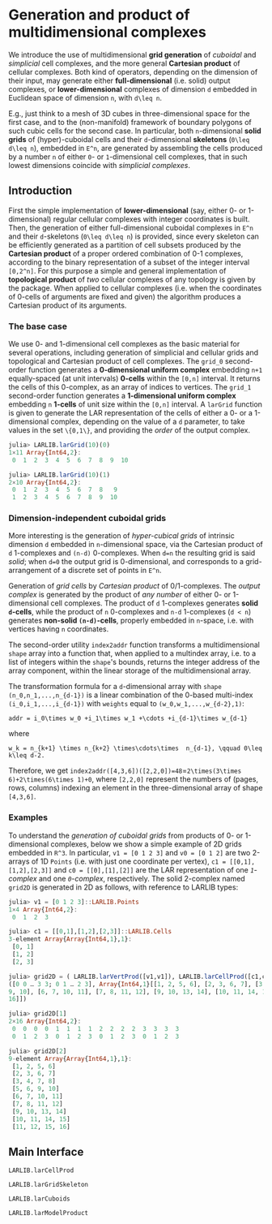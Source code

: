 #  Generation and product of multidimensional complexes

We introduce the use of multidimensional **grid generation** of *cuboidal* and *simplicial* cell complexes, and the more general **Cartesian product** of cellular complexes. Both kind of operators, depending on the dimension of their input, may generate either **full-dimensional** (i.e. solid) output complexes, or **lower-dimensional** complexes of dimension ``d`` embedded in Euclidean space of dimension ``n``, with ``d\leq n``.  

E.g., just think to a mesh of 3D cubes in three-dimensional space for the first case, and to the (non-manifold) framework of boundary polygons of such cubic cells for the second case.
In particular,  both ``n``-dimensional **solid grids** of (hyper)-cuboidal cells and their  ``d``-dimensional **skeletons** (``0\leq d\leq n``), embedded in ``E^n``, are generated by assembling the cells produced by a number ``n`` of either ``0``- or ``1``-dimensional cell complexes, that in such lowest dimensions coincide with *simplicial complexes*. 


## Introduction

First the simple implementation of **lower-dimensional** (say, either 0- or 1-dimensional) regular cellular complexes with integer coordinates is built. Then, the generation of either full-dimensional cuboidal complexes in ``E^n`` and  their ``d``-skeletons (``0\leq d\leq n``) is provided, since every skeleton can be efficiently generated as a partition of cell subsets produced by the **Cartesian product** of a proper ordered combination of 0-1 complexes, according to the binary representation of a subset of the integer interval ``[0,2^n]``. For this purpose a simple and general implementation of **topological product** of *two* cellular complexes of any topology is given by the package. When applied to cellular complexes (i.e. when the coordinates of 0-cells of arguments are fixed and given) the algorithm produces a Cartesian product of its arguments.


### The base case

We use 0- and 1-dimensional cell complexes as the basic material for several operations, including generation of simplicial and cellular grids and topological and Cartesian product of cell complexes. 
The `grid_0` second-order function generates a **0-dimensional uniform complex** embedding ``n+1`` equally-spaced (at unit intervals) **0-cells** within the ``[0,n]`` interval. It returns the cells of this 0-complex, as an array of indices to vertices. The `grid_1` second-order function generates a **1-dimensional uniform complex** embedding ``n``  **1-cells** of unit size within the ``[0,n]`` interval.
A `larGrid` function is given to generate the LAR representation of the cells of either a 0- or a 1-dimensional complex, depending on the value of a `d` parameter, to take values in the set ``\{0,1\}``, and providing the *order* of the output complex.

```julia
julia> LARLIB.larGrid(10)(0)
1×11 Array{Int64,2}:
 0  1  2  3  4  5  6  7  8  9  10

julia> LARLIB.larGrid(10)(1)
2×10 Array{Int64,2}:
 0  1  2  3  4  5  6  7  8   9
 1  2  3  4  5  6  7  8  9  10
```

### Dimension-independent cuboidal grids

More interesting is the generation of *hyper-cubical grids* of intrinsic dimension ``d`` embedded in ``n``-dimensional space, via the Cartesian product of ``d`` 1-complexes and ``(n-d)`` 0-complexes. When ``d=n`` the resulting grid is said *solid*; when ``d=0`` the output grid is 0-dimensional, and corresponds to a grid-arrangement of a discrete set of points in ``E^n``.

Generation of *grid cells* by *Cartesian product* of 0/1-complexes.
The *output complex* is generated by the product of *any number* of either 0- or 1-dimensional cell complexes. The product of ``d`` 1-complexes generates **solid ``d``-cells**, while the product of ``n`` 0-complexes and ``n-d`` 1-complexes (``d < n``) generates **non-solid ``(n-d)``-cells**, properly embedded in ``n``-space, i.e. with vertices having ``n`` coordinates.

The second-order utility `index2addr` function transforms a multidimensional `shape` array into a function that, when applied to a multindex array, i.e. to a list of integers within the `shape`'s bounds, returns the integer address of the array component, within the linear storage of the multidimensional array.

The transformation formula for a ``d``-dimensional array with `shape` ``(n_0,n_1,...,n_{d-1})`` is a linear combination of the 0-based multi-index ``(i_0,i_1,...,i_{d-1})`` with `weights` equal to ``(w_0,w_1,...,w_{d-2},1)``:

``
addr = i_0\times w_0 +i_1\times w_1 +\cdots +i_{d-1}\times w_{d-1}
``

where 

``
w_k = n_{k+1} \times n_{k+2} \times\cdots\times  n_{d-1}, \qquad 0\leq k\leq d-2.
``

Therefore, we get `index2addr([4,3,6])([2,2,0])=48`=``2\times(3\times 6)+2\times(6\times 1)+0``, where `[2,2,0]` represent the numbers of (pages, rows, columns) indexing an element in the three-dimensional array of shape `[4,3,6]`.

### Examples

To understand the *generation of cuboidal grids* from products of 0- or 1-dimensional complexes, below we show a simple example of 2D grids embedded in ``R^3``.
In particular, `v1 = [0 1 2 3]` and `v0 = [0 1 2]` are two 2-arrays of 1D `Points` (i.e. with just one coordinate per vertex), `c1 = [[0,1],[1,2],[2,3]]` and `c0 = [[0],[1],[2]]` are the LAR representation of one *``1``-complex* and one *``0``-complex*, respectively. The solid 2-complex named `grid2D` is generated in 2D as follows, with reference to LARLIB types:

```julia
julia> v1 = [0 1 2 3]::LARLIB.Points
1×4 Array{Int64,2}:
 0  1  2  3

julia> c1 = [[0,1],[1,2],[2,3]]::LARLIB.Cells
3-element Array{Array{Int64,1},1}:
 [0, 1]
 [1, 2]
 [2, 3]

julia> grid2D = ( LARLIB.larVertProd([v1,v1]), LARLIB.larCellProd([c1,c1]) )::LARLIB.LAR
([0 0 … 3 3; 0 1 … 2 3], Array{Int64,1}[[1, 2, 5, 6], [2, 3, 6, 7], [3, 4, 7, 8], [5, 6,
9, 10], [6, 7, 10, 11], [7, 8, 11, 12], [9, 10, 13, 14], [10, 11, 14, 15], [11, 12, 15,
16]])

julia> grid2D[1]
2×16 Array{Int64,2}:
 0  0  0  0  1  1  1  1  2  2  2  2  3  3  3  3
 0  1  2  3  0  1  2  3  0  1  2  3  0  1  2  3

julia> grid2D[2]
9-element Array{Array{Int64,1},1}:
 [1, 2, 5, 6]    
 [2, 3, 6, 7]    
 [3, 4, 7, 8]    
 [5, 6, 9, 10]   
 [6, 7, 10, 11]  
 [7, 8, 11, 12]  
 [9, 10, 13, 14] 
 [10, 11, 14, 15]
 [11, 12, 15, 16]

```



## Main Interface

```@docs
LARLIB.larCellProd
```

```@docs
LARLIB.larGridSkeleton
```

```@docs
LARLIB.larCuboids
```

```@docs
LARLIB.larModelProduct
```